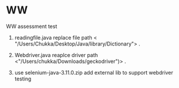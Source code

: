 # WW
WW assessment test
 1) readingfile.java replace file path < "/Users/Chukka/Desktop/Java/library/Dictionary"> .  
 2) Webdriver.java reaplce driver path <"/Users/chukka/Downloads/geckodriver")> . 
 
 3) use selenium-java-3.11.0.zip add  external lib to support webdriver testing

